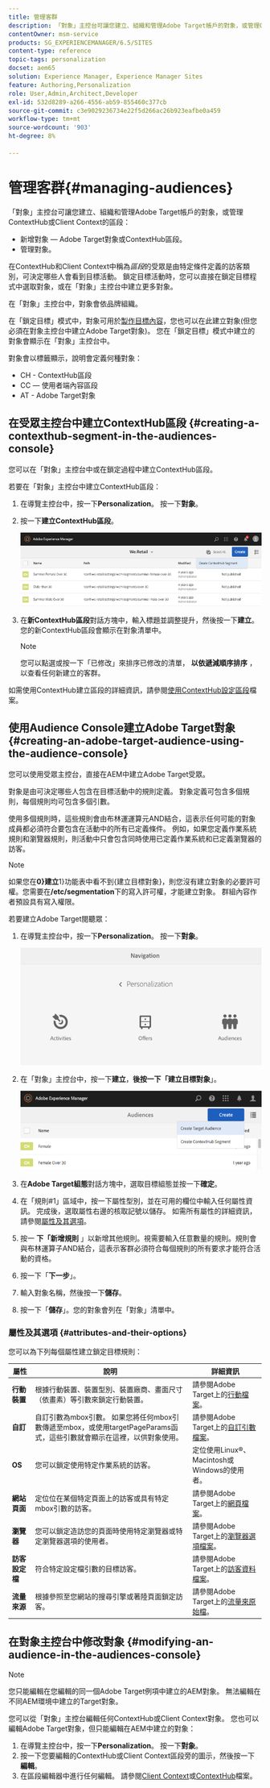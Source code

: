 ```yaml
---
title: 管理客群
description: 「對象」主控台可讓您建立、組織和管理Adobe Target帳戶的對象，或管理ContextHub或Client Context的區段
contentOwner: msm-service
products: SG_EXPERIENCEMANAGER/6.5/SITES
content-type: reference
topic-tags: personalization
docset: aem65
solution: Experience Manager, Experience Manager Sites
feature: Authoring,Personalization
role: User,Admin,Architect,Developer
exl-id: 532d8289-a266-4556-ab59-855460c377cb
source-git-commit: c3e9029236734e22f5d266ac26b923eafbe0a459
workflow-type: tm+mt
source-wordcount: '903'
ht-degree: 8%

---
```


# 管理客群{#managing-audiences}

「對象」主控台可讓您建立、組織和管理Adobe Target帳戶的對象，或管理ContextHub或Client Context的區段：

* 新增對象 — Adobe Target對象或ContextHub區段。
* 管理對象。

在ContextHub和Client Context中稱為&#x200B;*區段*&#x200B;的受眾是由特定條件定義的訪客類別，可決定哪些人會看到目標活動。 鎖定目標活動時，您可以直接在鎖定目標程式中選取對象，或在「對象」主控台中建立更多對象。

在「對象」主控台中，對象會依品牌組織。

在「鎖定目標」模式中，對象可用於[製作目標內容](/help/sites-authoring/content-targeting-touch.md)，您也可以在此建立對象(但您必須在對象主控台中建立Adobe Target對象)。 您在「鎖定目標」模式中建立的對象會顯示在「對象」主控台中。

對象會以標籤顯示，說明會定義何種對象：

* CH - ContextHub區段
* CC — 使用者端內容區段
* AT - Adobe Target對象

## 在受眾主控台中建立ContextHub區段 {#creating-a-contexthub-segment-in-the-audiences-console}

您可以在「對象」主控台中或在鎖定過程中建立ContextHub區段。

若要在「對象」主控台中建立ContextHub區段：

1. 在導覽主控台中，按一下&#x200B;**Personalization**。 按一下&#x200B;**對象**。
1. 按一下&#x200B;**建立ContextHub區段**。

   ![screen-shot_2019-03-05at124034](assets/screen-shot_2019-03-05at124034.png)

1. 在&#x200B;**新ContextHub區段**&#x200B;對話方塊中，輸入標題並調整提升，然後按一下&#x200B;**建立**。 您的新ContextHub區段會顯示在對象清單中。

   >[!NOTE]
   >
   >您可以點選或按一下「已修改」來排序已修改的清單， **以依遞減順序排序** ，以查看任何新建立的客群。

如需使用ContextHub建立區段的詳細資訊，請參閱[使用ContextHub設定區段](/help/sites-administering/segmentation.md)檔案。

## 使用Audience Console建立Adobe Target對象 {#creating-an-adobe-target-audience-using-the-audience-console}

您可以使用受眾主控台，直接在AEM中建立Adobe Target受眾。

對象是由可決定哪些人包含在目標活動中的規則定義。 對象定義可包含多個規則，每個規則均可包含多個引數。

使用多個規則時，這些規則會由布林運運算元AND結合，這表示任何可能的對象成員都必須符合要包含在活動中的所有已定義條件。 例如，如果您定義作業系統規則和瀏覽器規則，則活動中只會包含同時使用已定義作業系統和已定義瀏覽器的訪客。

>[!NOTE]
>
>如果您在&#x200B;**0&rbrace;建立**&#x200B;1&rbrace;功能表中看不到{建立目標對象}，則您沒有建立對象的必要許可權。 **&#x200B;**&#x200B;您需要在&#x200B;**/etc/segmentation**&#x200B;下的寫入許可權，才能建立對象。 群組內容作者預設具有寫入權限。

若要建立Adobe Target閱聽眾：

1. 在導覽主控台中，按一下&#x200B;**Personalization**。 按一下&#x200B;**對象**。

   ![screen-shot_2019-03-05at124139](assets/screen-shot_2019-03-05at124139.png)

1. 在「對象」主控台中，按一下&#x200B;**建立**，**後按一下「建立目標對象**」。

   ![chlimage_1-168](assets/chlimage_1-168.png)

1. 在&#x200B;**Adobe Target組態**&#x200B;對話方塊中，選取目標組態並按一下&#x200B;**確定**。
1. 在「規則#1」區域中，按一下屬性型別，並在可用的欄位中輸入任何屬性資訊。 完成後，選取屬性右邊的核取記號以儲存。 如需所有屬性的詳細資訊，請參閱[屬性及其選項](#attributes-and-their-options)。
1. 按一 **下「新增規則** 」以新增其他規則。視需要輸入任意數量的規則。規則會與布林運算子AND結合，這表示客群必須符合每個規則的所有要求才能符合活動的資格。
1. 按一下「**下一步**」。
1. 輸入對象名稱，然後按一下&#x200B;**儲存**。
1. 按一下「**儲存**」。您的對象會列在「對象」清單中。

### 屬性及其選項 {#attributes-and-their-options}

您可以為下列每個屬性建立鎖定目標規則：

| **屬性** | **說明** | **詳細資訊** |
|---|---|---|
| **行動裝置** | 根據行動裝置、裝置型別、裝置廠商、畫面尺寸（依畫素）等引數來鎖定行動裝置。 | 請參閱Adobe Target上的[行動檔案](https://experienceleague.adobe.com/docs/target/using/audiences/create-audiences/categories-audiences/mobile.html?lang=zh-Hant)。 |
| **自訂** | 自訂引數為mbox引數。 如果您將任何mbox引數傳遞至mbox，或使用targetPageParams函式，這些引數就會顯示在這裡，以供對象使用。 | 請參閱Adobe Target上的[自訂引數檔案](https://experienceleague.adobe.com/docs/target/using/audiences/create-audiences/categories-audiences/custom-parameters.html?lang=zh-Hant)。 |
| **OS** | 您可以鎖定使用特定作業系統的訪客。 | 定位使用Linux®、Macintosh或Windows的使用者。 |
| **網站頁面** | 定位位在某個特定頁面上的訪客或具有特定mbox引數的訪客。 | 請參閱Adobe Target上的[網頁檔案](https://experienceleague.adobe.com/docs/target/using/audiences/create-audiences/categories-audiences/site-pages.html?lang=zh-Hant)。 |
| **瀏覽器** | 您可以鎖定造訪您的頁面時使用特定瀏覽器或特定瀏覽器選項的使用者。 | 請參閱Adobe Target上的[瀏覽器選項檔案](https://experienceleague.adobe.com/docs/target/using/audiences/create-audiences/categories-audiences/browser.html?lang=zh-Hant)。 |
| **訪客設定檔** | 符合特定設定檔引數的目標訪客。 | 請參閱Adobe Target上的[訪客資料檔案](https://experienceleague.adobe.com/docs/target/using/audiences/visitor-profiles/visitor-profile.html?lang=zh-Hant)。 |
| **流量來源** | 根據參照至您網站的搜尋引擎或著陸頁面鎖定訪客。 | 請參閱Adobe Target上的[流量來原始檔](https://experienceleague.adobe.com/docs/target/using/audiences/create-audiences/categories-audiences/traffic-sources.html?lang=zh-Hant)。 |

## 在對象主控台中修改對象 {#modifying-an-audience-in-the-audiences-console}

>[!NOTE]
>
>您只能編輯在您編輯的同一個Adobe Target例項中建立的AEM對象。 無法編輯在不同AEM環境中建立的Target對象。

您可以從「對象」主控台編輯任何ContextHub或Client Context對象。 您也可以編輯Adobe Target對象，但只能編輯在AEM中建立的對象：

1. 在導覽主控台中，按一下&#x200B;**Personalization**。 按一下&#x200B;**對象**。
1. 按一下您要編輯的ContextHub或Client Context區段旁的圖示，然後按一下&#x200B;**編輯**。
1. 在區段編輯器中進行任何編輯。 請參閱[Client Context](/help/sites-administering/campaign-segmentation.md)或[ContextHub](/help/sites-developing/ch-configuring.md)檔案。
